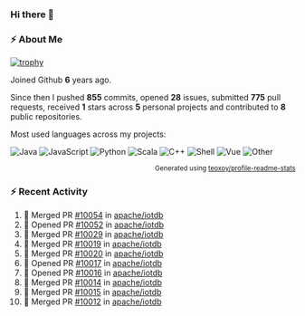 ### Hi there 👋

### :zap: About Me

[![trophy](https://github-profile-trophy.vercel.app/?username=HTHou&theme=onedark)](https://github.com/ryo-ma/github-profile-trophy)
   
Joined Github **6** years ago.

Since then I pushed **855** commits, opened **28** issues, submitted **775** pull requests, received **1** stars across **5** personal projects and contributed to **8** public repositories.

Most used languages across my projects:

![Java](https://img.shields.io/static/v1?style=flat-square&label=%E2%A0%80&color=555&labelColor=%23b07219&message=Java%EF%B8%B194.4%25)
![JavaScript](https://img.shields.io/static/v1?style=flat-square&label=%E2%A0%80&color=555&labelColor=%23f1e05a&message=JavaScript%EF%B8%B11.4%25)
![Python](https://img.shields.io/static/v1?style=flat-square&label=%E2%A0%80&color=555&labelColor=%233572A5&message=Python%EF%B8%B10.7%25)
![Scala](https://img.shields.io/static/v1?style=flat-square&label=%E2%A0%80&color=555&labelColor=%23c22d40&message=Scala%EF%B8%B10.6%25)
![C++](https://img.shields.io/static/v1?style=flat-square&label=%E2%A0%80&color=555&labelColor=%23f34b7d&message=C%2B%2B%EF%B8%B10.6%25)
![Shell](https://img.shields.io/static/v1?style=flat-square&label=%E2%A0%80&color=555&labelColor=%2389e051&message=Shell%EF%B8%B10.4%25)
![Vue](https://img.shields.io/static/v1?style=flat-square&label=%E2%A0%80&color=555&labelColor=%2341b883&message=Vue%EF%B8%B10.3%25)
![Other](https://img.shields.io/static/v1?style=flat-square&label=%E2%A0%80&color=555&labelColor=%23ededed&message=Other%EF%B8%B11.2%25)

<p align="right"><sub>Generated using <a href="https://github.com/marketplace/actions/profile-readme-stats">teoxoy/profile-readme-stats</a></sub></p>


<!--![](https://github.com/HTHou/HTHou/blob/output/github-contribution-grid-snake.svg)-->

<!--![Haonan Hou's github stats](https://github-readme-stats.vercel.app/api?username=HTHou&count_private=true&show_icons=true&theme=onedark)-->

<!--![Haonan Hou's wakatime stats](https://github-readme-stats.vercel.app/api/wakatime?username=HTHou&layout=compact&theme=onedark)-->

<!--![Top Langs](https://github-readme-stats.vercel.app/api/top-langs/?username=HTHou&theme=onedark&layout=compact)-->

### :zap: Recent Activity
<!--START_SECTION:activity-->
1. 🎉 Merged PR [#10054](https://github.com/apache/iotdb/pull/10054) in [apache/iotdb](https://github.com/apache/iotdb)
2. 💪 Opened PR [#10052](https://github.com/apache/iotdb/pull/10052) in [apache/iotdb](https://github.com/apache/iotdb)
3. 🎉 Merged PR [#10029](https://github.com/apache/iotdb/pull/10029) in [apache/iotdb](https://github.com/apache/iotdb)
4. 🎉 Merged PR [#10019](https://github.com/apache/iotdb/pull/10019) in [apache/iotdb](https://github.com/apache/iotdb)
5. 🎉 Merged PR [#10020](https://github.com/apache/iotdb/pull/10020) in [apache/iotdb](https://github.com/apache/iotdb)
6. 💪 Opened PR [#10017](https://github.com/apache/iotdb/pull/10017) in [apache/iotdb](https://github.com/apache/iotdb)
7. 💪 Opened PR [#10016](https://github.com/apache/iotdb/pull/10016) in [apache/iotdb](https://github.com/apache/iotdb)
8. 🎉 Merged PR [#10014](https://github.com/apache/iotdb/pull/10014) in [apache/iotdb](https://github.com/apache/iotdb)
9. 🎉 Merged PR [#10015](https://github.com/apache/iotdb/pull/10015) in [apache/iotdb](https://github.com/apache/iotdb)
10. 🎉 Merged PR [#10012](https://github.com/apache/iotdb/pull/10012) in [apache/iotdb](https://github.com/apache/iotdb)
<!--END_SECTION:activity-->

<!--
**HTHou/HTHou** is a ✨ _special_ ✨ repository because its `README.md` (this file) appears on your GitHub profile.

Here are some ideas to get you started:

- 🔭 I’m currently working on ...
- 🌱 I’m currently learning ...
- 👯 I’m looking to collaborate on ...
- 🤔 I’m looking for help with ...
- 💬 Ask me about ...
- 📫 How to reach me: ...
- 😄 Pronouns: ...
- ⚡ Fun fact: ...
-->
